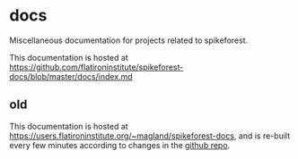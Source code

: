 # docs

Miscellaneous documentation for projects related to spikeforest.

This documentation is hosted at https://github.com/flatironinstitute/spikeforest-docs/blob/master/docs/index.md

## old
This documentation is hosted at https://users.flatironinstitute.org/~magland/spikeforest-docs, and is re-built every few minutes according to changes in the [github repo](https://github.com/flatironinstitute/spikeforest-docs).
